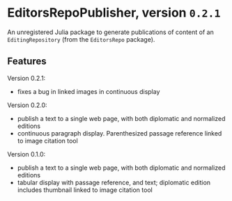 # EditorsRepoPublisher, version `0.2.1`

An unregistered Julia package to generate publications of content of an `EditingRepository` (from the `EditorsRepo` package).

## Features


Version 0.2.1:

- fixes a bug in linked images in continuous display

Version 0.2.0:

- publish a text to a single web page, with both diplomatic and normalized editions
- continuous paragraph display. Parenthesized passage reference linked to image citation tool

Version 0.1.0: 

- publish a text to a single web page, with both diplomatic and normalized editions
- tabular display with passage reference, and text; diplomatic edition includes thumbnail linked to image citation tool